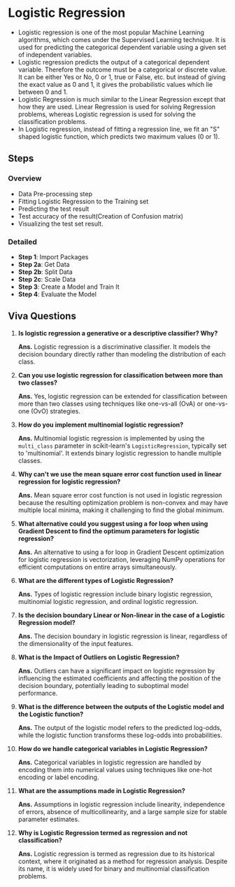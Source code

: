 # Logistic Regression

- Logistic regression is one of the most popular Machine Learning algorithms,
which comes under the Supervised Learning technique. It is used for predicting
the categorical dependent variable using a given set of independent variables.
- Logistic regression predicts the output of a categorical dependent variable.
Therefore the outcome must be a categorical or discrete value. It can be either
Yes or No, 0 or 1, true or False, etc. but instead of giving the exact value as 0
and 1, it gives the probabilistic values which lie between 0 and 1.
- Logistic Regression is much similar to the Linear Regression except that how
they are used. Linear Regression is used for solving Regression problems,
whereas Logistic regression is used for solving the classification problems.
- In Logistic regression, instead of fitting a regression line, we fit an "S" shaped
logistic function, which predicts two maximum values (0 or 1).

## Steps

### Overview

- Data Pre-processing step
- Fitting Logistic Regression to the Training set
- Predicting the test result
- Test accuracy of the result(Creation of Confusion matrix)
- Visualizing the test set result.

### Detailed

- **Step 1**: Import Packages
- **Step 2a**: Get Data
- **Step 2b**: Split Data
- **Step 2c**: Scale Data
- **Step 3**: Create a Model and Train It
- **Step 4**: Evaluate the Model

## Viva Questions

1. **Is logistic regression a generative or a descriptive classifier? Why?**

   **Ans.** Logistic regression is a discriminative classifier. It models the decision boundary directly rather than modeling the distribution of each class.

2. **Can you use logistic regression for classification between more than two classes?**

   **Ans.** Yes, logistic regression can be extended for classification between more than two classes using techniques like one-vs-all (OvA) or one-vs-one (OvO) strategies.

3. **How do you implement multinomial logistic regression?**

   **Ans.** Multinomial logistic regression is implemented by using the `multi_class` parameter in scikit-learn's `LogisticRegression`, typically set to 'multinomial'. It extends binary logistic regression to handle multiple classes.

4. **Why can't we use the mean square error cost function used in linear regression for logistic regression?**

   **Ans.** Mean square error cost function is not used in logistic regression because the resulting optimization problem is non-convex and may have multiple local minima, making it challenging to find the global minimum.

5. **What alternative could you suggest using a for loop when using Gradient Descent to find the optimum parameters for logistic regression?**

   **Ans.** An alternative to using a for loop in Gradient Descent optimization for logistic regression is vectorization, leveraging NumPy operations for efficient computations on entire arrays simultaneously.

6. **What are the different types of Logistic Regression?**

   **Ans.** Types of logistic regression include binary logistic regression, multinomial logistic regression, and ordinal logistic regression.

7. **Is the decision boundary Linear or Non-linear in the case of a Logistic Regression model?**

   **Ans.** The decision boundary in logistic regression is linear, regardless of the dimensionality of the input features.

8. **What is the Impact of Outliers on Logistic Regression?**

   **Ans.** Outliers can have a significant impact on logistic regression by influencing the estimated coefficients and affecting the position of the decision boundary, potentially leading to suboptimal model performance.

9. **What is the difference between the outputs of the Logistic model and the Logistic function?**

   **Ans.** The output of the logistic model refers to the predicted log-odds, while the logistic function transforms these log-odds into probabilities.

10. **How do we handle categorical variables in Logistic Regression?**

    **Ans.** Categorical variables in logistic regression are handled by encoding them into numerical values using techniques like one-hot encoding or label encoding.

11. **What are the assumptions made in Logistic Regression?**

    **Ans.** Assumptions in logistic regression include linearity, independence of errors, absence of multicollinearity, and a large sample size for stable parameter estimates.

12. **Why is Logistic Regression termed as regression and not classification?**

    **Ans.** Logistic regression is termed as regression due to its historical context, where it originated as a method for regression analysis. Despite its name, it is widely used for binary and multinomial classification problems.
